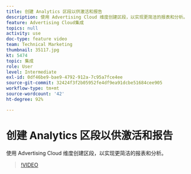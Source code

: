 ```yaml
---
title: 创建 Analytics 区段以供激活和报告
description: 使用 Advertising Cloud 维度创建区段，以实现更简洁的报表和分析。
feature: Advertising Cloud集成
topics: null
activity: use
doc-type: feature video
team: Technical Marketing
thumbnail: 35117.jpg
kt: 5474
topic: 集成
role: User
level: Intermediate
exl-id: 0df46be9-bae9-4792-912a-7c95a7fce4ee
source-git-commit: 32424f3f2b05952fe4df9ea91dcbe51684cee905
workflow-type: tm+mt
source-wordcount: '42'
ht-degree: 92%

---
```


# 创建 Analytics 区段以供激活和报告

使用 Advertising Cloud 维度创建区段，以实现更简洁的报表和分析。

>[!VIDEO](https://video.tv.adobe.com/v/35117/?quality=12&learn=on)
